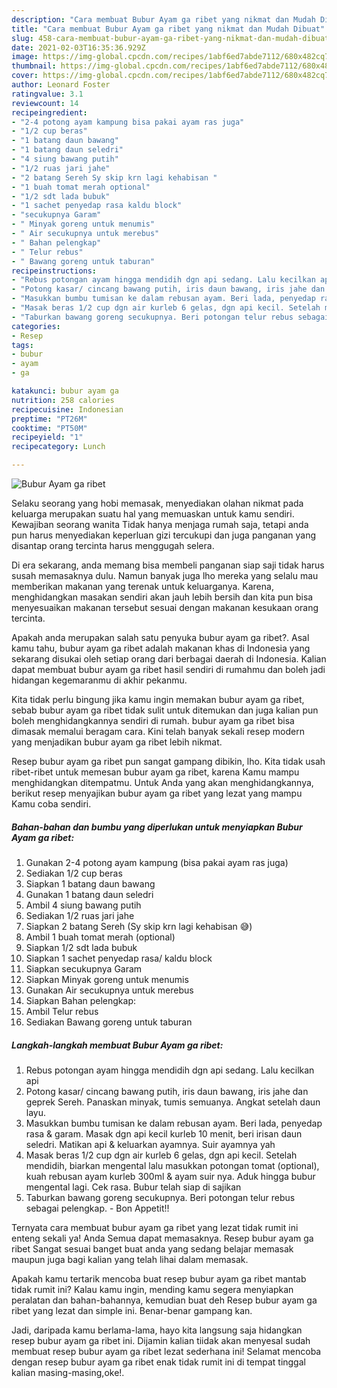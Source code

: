 ```yaml
---
description: "Cara membuat Bubur Ayam ga ribet yang nikmat dan Mudah Dibuat"
title: "Cara membuat Bubur Ayam ga ribet yang nikmat dan Mudah Dibuat"
slug: 458-cara-membuat-bubur-ayam-ga-ribet-yang-nikmat-dan-mudah-dibuat
date: 2021-02-03T16:35:36.929Z
image: https://img-global.cpcdn.com/recipes/1abf6ed7abde7112/680x482cq70/bubur-ayam-ga-ribet-foto-resep-utama.jpg
thumbnail: https://img-global.cpcdn.com/recipes/1abf6ed7abde7112/680x482cq70/bubur-ayam-ga-ribet-foto-resep-utama.jpg
cover: https://img-global.cpcdn.com/recipes/1abf6ed7abde7112/680x482cq70/bubur-ayam-ga-ribet-foto-resep-utama.jpg
author: Leonard Foster
ratingvalue: 3.1
reviewcount: 14
recipeingredient:
- "2-4 potong ayam kampung bisa pakai ayam ras juga"
- "1/2 cup beras"
- "1 batang daun bawang"
- "1 batang daun seledri"
- "4 siung bawang putih"
- "1/2 ruas jari jahe"
- "2 batang Sereh Sy skip krn lagi kehabisan "
- "1 buah tomat merah optional"
- "1/2 sdt lada bubuk"
- "1 sachet penyedap rasa kaldu block"
- "secukupnya Garam"
- " Minyak goreng untuk menumis"
- " Air secukupnya untuk merebus"
- " Bahan pelengkap"
- " Telur rebus"
- " Bawang goreng untuk taburan"
recipeinstructions:
- "Rebus potongan ayam hingga mendidih dgn api sedang. Lalu kecilkan api"
- "Potong kasar/ cincang bawang putih, iris daun bawang, iris jahe dan geprek Sereh. Panaskan minyak, tumis semuanya. Angkat setelah daun layu."
- "Masukkan bumbu tumisan ke dalam rebusan ayam. Beri lada, penyedap rasa &amp; garam. Masak dgn api kecil kurleb 10 menit, beri irisan daun seledri. Matikan api &amp; keluarkan ayamnya. Suir ayamnya yah"
- "Masak beras 1/2 cup dgn air kurleb 6 gelas, dgn api kecil. Setelah mendidih, biarkan mengental lalu masukkan potongan tomat (optional), kuah rebusan ayam kurleb 300ml &amp; ayam suir nya. Aduk hingga bubur mengental lagi. Cek rasa. Bubur telah siap di sajikan"
- "Taburkan bawang goreng secukupnya. Beri potongan telur rebus sebagai pelengkap.  Bon Appetit!!"
categories:
- Resep
tags:
- bubur
- ayam
- ga

katakunci: bubur ayam ga 
nutrition: 258 calories
recipecuisine: Indonesian
preptime: "PT26M"
cooktime: "PT50M"
recipeyield: "1"
recipecategory: Lunch

---
```



![Bubur Ayam ga ribet](https://img-global.cpcdn.com/recipes/1abf6ed7abde7112/680x482cq70/bubur-ayam-ga-ribet-foto-resep-utama.jpg)

Selaku seorang yang hobi memasak, menyediakan olahan nikmat pada keluarga merupakan suatu hal yang memuaskan untuk kamu sendiri. Kewajiban seorang  wanita Tidak hanya menjaga rumah saja, tetapi anda pun harus menyediakan keperluan gizi tercukupi dan juga panganan yang disantap orang tercinta harus menggugah selera.

Di era  sekarang, anda memang bisa membeli panganan siap saji tidak harus susah memasaknya dulu. Namun banyak juga lho mereka yang selalu mau memberikan makanan yang terenak untuk keluarganya. Karena, menghidangkan masakan sendiri akan jauh lebih bersih dan kita pun bisa menyesuaikan makanan tersebut sesuai dengan makanan kesukaan orang tercinta. 



Apakah anda merupakan salah satu penyuka bubur ayam ga ribet?. Asal kamu tahu, bubur ayam ga ribet adalah makanan khas di Indonesia yang sekarang disukai oleh setiap orang dari berbagai daerah di Indonesia. Kalian dapat membuat bubur ayam ga ribet hasil sendiri di rumahmu dan boleh jadi hidangan kegemaranmu di akhir pekanmu.

Kita tidak perlu bingung jika kamu ingin memakan bubur ayam ga ribet, sebab bubur ayam ga ribet tidak sulit untuk ditemukan dan juga kalian pun boleh menghidangkannya sendiri di rumah. bubur ayam ga ribet bisa dimasak memalui beragam cara. Kini telah banyak sekali resep modern yang menjadikan bubur ayam ga ribet lebih nikmat.

Resep bubur ayam ga ribet pun sangat gampang dibikin, lho. Kita tidak usah ribet-ribet untuk memesan bubur ayam ga ribet, karena Kamu mampu menghidangkan ditempatmu. Untuk Anda yang akan menghidangkannya, berikut resep menyajikan bubur ayam ga ribet yang lezat yang mampu Kamu coba sendiri.

<!--inarticleads1-->

##### Bahan-bahan dan bumbu yang diperlukan untuk menyiapkan Bubur Ayam ga ribet:

1. Gunakan 2-4 potong ayam kampung (bisa pakai ayam ras juga)
1. Sediakan 1/2 cup beras
1. Siapkan 1 batang daun bawang
1. Gunakan 1 batang daun seledri
1. Ambil 4 siung bawang putih
1. Sediakan 1/2 ruas jari jahe
1. Siapkan 2 batang Sereh (Sy skip krn lagi kehabisan 😅)
1. Ambil 1 buah tomat merah (optional)
1. Siapkan 1/2 sdt lada bubuk
1. Siapkan 1 sachet penyedap rasa/ kaldu block
1. Siapkan secukupnya Garam
1. Siapkan  Minyak goreng untuk menumis
1. Gunakan  Air secukupnya untuk merebus
1. Siapkan  Bahan pelengkap:
1. Ambil  Telur rebus
1. Sediakan  Bawang goreng untuk taburan




<!--inarticleads2-->

##### Langkah-langkah membuat Bubur Ayam ga ribet:

1. Rebus potongan ayam hingga mendidih dgn api sedang. Lalu kecilkan api
1. Potong kasar/ cincang bawang putih, iris daun bawang, iris jahe dan geprek Sereh. Panaskan minyak, tumis semuanya. Angkat setelah daun layu.
1. Masukkan bumbu tumisan ke dalam rebusan ayam. Beri lada, penyedap rasa &amp; garam. Masak dgn api kecil kurleb 10 menit, beri irisan daun seledri. Matikan api &amp; keluarkan ayamnya. Suir ayamnya yah
1. Masak beras 1/2 cup dgn air kurleb 6 gelas, dgn api kecil. Setelah mendidih, biarkan mengental lalu masukkan potongan tomat (optional), kuah rebusan ayam kurleb 300ml &amp; ayam suir nya. Aduk hingga bubur mengental lagi. Cek rasa. Bubur telah siap di sajikan
1. Taburkan bawang goreng secukupnya. Beri potongan telur rebus sebagai pelengkap.  - Bon Appetit!!




Ternyata cara membuat bubur ayam ga ribet yang lezat tidak rumit ini enteng sekali ya! Anda Semua dapat memasaknya. Resep bubur ayam ga ribet Sangat sesuai banget buat anda yang sedang belajar memasak maupun juga bagi kalian yang telah lihai dalam memasak.

Apakah kamu tertarik mencoba buat resep bubur ayam ga ribet mantab tidak rumit ini? Kalau kamu ingin, mending kamu segera menyiapkan peralatan dan bahan-bahannya, kemudian buat deh Resep bubur ayam ga ribet yang lezat dan simple ini. Benar-benar gampang kan. 

Jadi, daripada kamu berlama-lama, hayo kita langsung saja hidangkan resep bubur ayam ga ribet ini. Dijamin kalian tiidak akan menyesal sudah membuat resep bubur ayam ga ribet lezat sederhana ini! Selamat mencoba dengan resep bubur ayam ga ribet enak tidak rumit ini di tempat tinggal kalian masing-masing,oke!.

